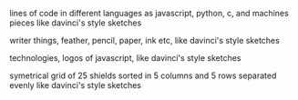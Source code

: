 lines of code in different languages as javascript, python, c, and machines pieces like davinci's style sketches


writer things, feather, pencil, paper, ink etc, like davinci's style sketches

technologies, logos of javascript, like davinci's style sketches

symetrical grid of 25 shields sorted in 5 columns and 5 rows separated evenly like davinci's style sketches 